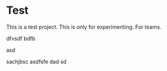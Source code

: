 
# Test
This is a test project. This is only for experimenting.
For teams.


dfvsdf bdfb

asd

sachjbsc
asdfsfe
dad
sd

